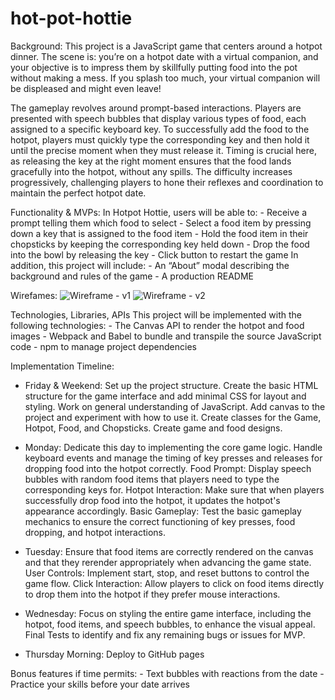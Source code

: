 # hot-pot-hottie

Background: This project is a JavaScript game that centers around a hotpot dinner. The scene is: you’re on a hotpot date with a virtual companion, and your objective is to impress them by skillfully putting food into the pot without making a mess. If you splash too much, your virtual companion will be displeased and might even leave! 

The gameplay revolves around prompt-based interactions. Players are presented with speech bubbles that display various types of food, each assigned to a specific keyboard key. To successfully add the food to the hotpot, players must quickly type the corresponding key and then hold it until the precise moment when they must release it. Timing is crucial here, as releasing the key at the right moment ensures that the food lands gracefully into the hotpot, without any spills. The difficulty increases progressively, challenging players to hone their reflexes and coordination to maintain the perfect hotpot date.

Functionality & MVPs:
    In Hotpot Hottie, users will be able to: 
    - Receive a prompt telling them which food to select
    - Select a food item by pressing down a key that is assigned to the food item
    - Hold the food item in their chopsticks by keeping the corresponding key held down
    - Drop the food into the bowl by releasing the key
    - Click button to restart the game
    In addition, this project will include: 
    - An “About” modal describing the background and rules of the game 
    - A production README

Wirefames:
    ![Wireframe - v1](https://github.com/elliotkuok/hot-pot-hottie/assets/15020218/6eb69469-b6b9-4636-9298-d8e008f9c37c)
    ![Wireframe - v2](https://github.com/elliotkuok/hot-pot-hottie/assets/15020218/938aa9a0-dd9f-4340-b515-9be02503dbb9)

Technologies, Libraries, APIs
    This project will be implemented with the following technologies: 
    - The Canvas API to render the hotpot and food images
    - Webpack and Babel to bundle and transpile the source JavaScript code 
    - npm to manage project dependencies

Implementation Timeline: 
- Friday & Weekend: Set up the project structure. Create the basic HTML structure for the game interface and add minimal CSS for layout and styling. Work on general understanding of JavaScript. Add canvas to the project and experiment with how to use it. Create classes for the Game, Hotpot, Food, and Chopsticks. Create game and food designs.

- Monday: Dedicate this day to implementing the core game logic. Handle keyboard events and manage the timing of key presses and releases for dropping food into the hotpot correctly. Food Prompt: Display speech bubbles with random food items that players need to type the corresponding keys for. Hotpot Interaction: Make sure that when players successfully drop food into the hotpot, it updates the hotpot's appearance accordingly. Basic Gameplay: Test the basic gameplay mechanics to ensure the correct functioning of key presses, food dropping, and hotpot interactions.

- Tuesday: Ensure that food items are correctly rendered on the canvas and that they rerender appropriately when advancing the game state. User Controls: Implement start, stop, and reset buttons to control the game flow. Click Interaction: Allow players to click on food items directly to drop them into the hotpot if they prefer mouse interactions.

- Wednesday: Focus on styling the entire game interface, including the hotpot, food items, and speech bubbles, to enhance the visual appeal. Final Tests to identify and fix any remaining bugs or issues for MVP.

- Thursday Morning: Deploy to GitHub pages

Bonus features if time permits:
    - Text bubbles with reactions from the date
    - Practice your skills before your date arrives

